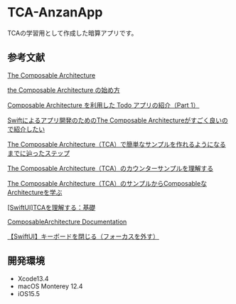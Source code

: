 # TCA-AnzanApp
TCAの学習用として作成した暗算アプリです。

## 参考文献

[The Composable Architecture](https://github.com/pointfreeco/swift-composable-architecture)

[the Composable Architecture の始め方](https://qiita.com/zeero/items/b77cb689d9a707d94ac7)

[Composable Architecture を利用した Todo アプリの紹介（Part 1）](https://qiita.com/kalupas226/items/2c9680396b039fc7499b)

[Swiftによるアプリ開発のためのThe Composable Architectureがすごく良いので紹介したい](https://qiita.com/yimajo/items/77c204ab091223f9cb14)

[The Composable Architecture（TCA）で簡単なサンプルを作れるようになるまでに辿ったステップ](https://bamboo-hero.com/entry/tca-getting-started-steps)

[The Composable Architecture（TCA）のカウンターサンプルを理解する](https://bamboo-hero.com/entry/tca-counter-sample)

[The Composable Architecture（TCA）のサンプルからComposableなArchitectureを学ぶ](https://bamboo-hero.com/entry/learn-composable-architecture-from-tca-sample)

[[SwiftUI]TCAを理解する：基礎](https://zenn.dev/search?q=TCA)

[ComposableArchitecture Documentation](https://pointfreeco.github.io/swift-composable-architecture/#structures)

[【SwiftUI】キーボードを閉じる（フォーカスを外す）](https://thwork.net/2021/11/19/swiftui_keyboard-close_focus-remove/)

## 開発環境
- Xcode13.4
- macOS Monterey 12.4
- iOS15.5
